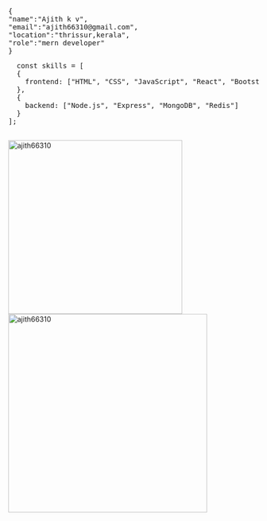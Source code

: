 
<pre>
{
"name":"Ajith k v",
"email":"ajith66310@gmail.com",
"location":"thrissur,kerala",
"role":"mern developer"
}
</pre>

  <pre>
  const skills = [
  {
    frontend: ["HTML", "CSS", "JavaScript", "React", "Bootstrap", "TailwindCSS", "Gsap"]
  },
  {
    backend: ["Node.js", "Express", "MongoDB", "Redis"]
  }
];
   </pre>


<p ><img width="350" height="350" align="left" src="https://github-readme-stats.vercel.app/api/top-langs?username=ajith66310&show_icons=true&locale=en&layout=compact" alt="ajith66310" /></p>

<p><img width="400" height="400" align="center" src="https://github-readme-streak-stats.herokuapp.com/?user=ajith66310&" alt="ajith66310" /></p>
